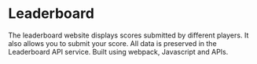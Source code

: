 # Leaderboard

The leaderboard website displays scores submitted by different players. It also allows you to submit your score. All data is preserved in the Leaderboard API service. Built using webpack, Javascript and APIs.